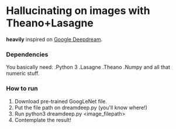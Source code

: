 # Hallucinating on images with Theano+Lasagne

**heavily** inspired on [Google Deepdream](https://github.com/google/deepdream).

### Dependencies
You basically need:
    .Python 3
    .Lasagne
    .Theano
    .Numpy and all that numeric stuff.

### How to run
1. Download pre-trained GoogLeNet file.
1. Put the file path on dreamdeep.py (you'll know where!)
1. Run python3 dreamdeep.py <image_filepath>
1. Contemplate the result!
